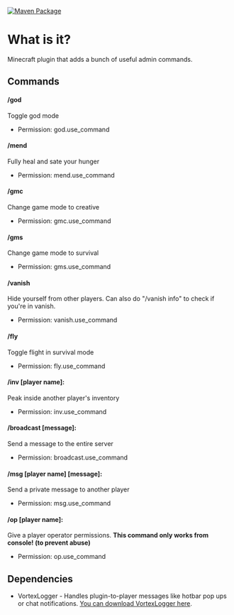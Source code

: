 [![Maven Package](https://github.com/Gemesil/VortexUtilityCommands/actions/workflows/maven-publish.yml/badge.svg)](https://github.com/Gemesil/VortexUtilityCommands/actions/workflows/maven-publish.yml)

# What is it?
Minecraft plugin that adds a bunch of useful admin commands.

## Commands
#### /god
Toggle god mode
- Permission: god.use_command

#### /mend
Fully heal and sate your hunger
- Permission: mend.use_command

#### /gmc
Change game mode to creative
- Permission: gmc.use_command

#### /gms
Change game mode to survival
- Permission: gms.use_command

#### /vanish
Hide yourself from other players.
Can also do "/vanish info" to check if you're in vanish.
- Permission: vanish.use_command

#### /fly
Toggle flight in survival mode
- Permission: fly.use_command

#### /inv [player name]:
Peak inside another player's inventory
- Permission: inv.use_command

#### /broadcast [message]:
Send a message to the entire server
- Permission: broadcast.use_command

#### /msg [player name] [message]:
Send a private message to another player
- Permission: msg.use_command

#### /op [player name]:
Give a player operator permissions. **This command only works from console! (to prevent abuse)**
- Permission: op.use_command

## Dependencies
- VortexLogger - Handles plugin-to-player messages like hotbar pop ups or chat notifications. [You can download VortexLogger here](https://github.com/Gemesil/VortexLogger/releases/tag/v1.0.0).
